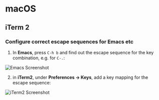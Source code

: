 # macOS

## iTerm 2

### Configure correct escape sequences for Emacs etc

1. In **Emacs**, press `C-h b` and find out the escape sequence for the key combination, e.g. for `C-.`:

![Emacs Screenshot](https://s27.postimg.org/3yujg189f/Screen_Shot_2016_12_26_at_2_56_32_PM.png)

2. in **iTerm2**, under **Preferences -> Keys**, add a key mapping for the escape sequence:

![iTerm2 Screenshot](https://s27.postimg.org/lderob5eb/Screen_Shot_2016_12_26_at_3_02_04_PM.png)
